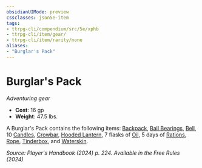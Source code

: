 ```yaml
---
obsidianUIMode: preview
cssclasses: json5e-item
tags:
- ttrpg-cli/compendium/src/5e/xphb
- ttrpg-cli/item/gear/
- ttrpg-cli/item/rarity/none
aliases: 
- "Burglar's Pack"
---
```

# Burglar's Pack
*Adventuring gear*  


- **Cost**: 16 gp
- **Weight**: 47.5 lbs.

A Burglar's Pack contains the following items: [Backpack](Misc%20Files/CLI/compendium/items/backpack-xphb.md), [Ball Bearings](Misc%20Files/CLI/compendium/items/ball-bearings-xphb.md), [Bell](Misc%20Files/CLI/compendium/items/bell-xphb.md), 10 [Candles](Misc%20Files/CLI/compendium/items/candle-xphb.md), [Crowbar](Misc%20Files/CLI/compendium/items/crowbar-xphb.md), [Hooded Lantern](Misc%20Files/CLI/compendium/items/hooded-lantern-xphb.md), 7 flasks of [Oil](Misc%20Files/CLI/compendium/items/oil-xphb.md), 5 days of [Rations](Misc%20Files/CLI/compendium/items/rations-xphb.md), [Rope](Misc%20Files/CLI/compendium/items/rope-xphb.md), [Tinderbox](Misc%20Files/CLI/compendium/items/tinderbox-xphb.md), and [Waterskin](Misc%20Files/CLI/compendium/items/waterskin-xphb.md).

*Source: Player's Handbook (2024) p. 224. Available in the Free Rules (2024)*